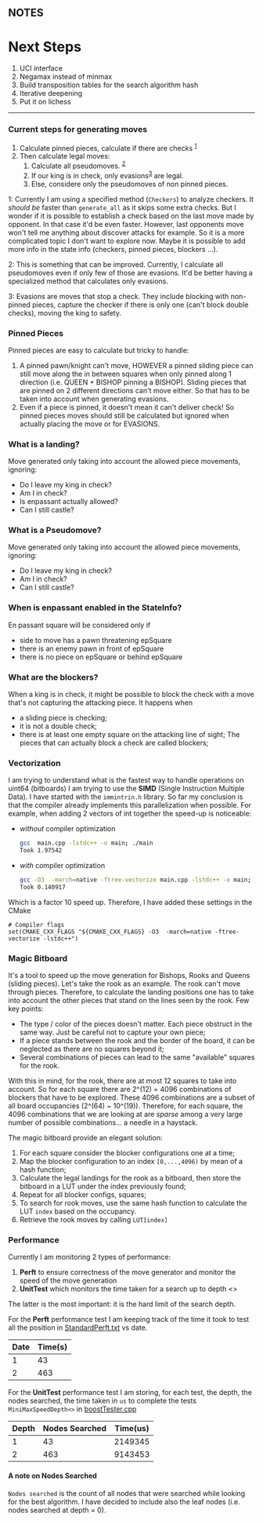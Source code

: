 NOTES
---
# Next Steps
1. UCI interface
1. Negamax instead of minmax
1. Build transposition tables for the search algorithm hash
1. Iterative deepening
1. Put it on lichess
---
### Current steps for generating moves
1. Calculate pinned pieces, calculate if there are checks <sup>[1](#myfootnote1)</sup>
1. Then calculate legal moves:
    1. Calculate all pseudomoves. <sup>[2](#myfootnote1)</sup>
    1. If our king is in check, only evasions<sup>[3](#myfootnote1)</sup> are legal.
    1. Else, considere only the pseudomoves of non pinned pieces.

<a name="myfootnote1">1</a>: Currently I am using a specified method (`Checkers`) to analyze checkers. It *should be* faster than `generate_all` as it skips some extra checks. But I wonder if it is possible to establish a check based on the last move made by opponent. In that case it'd be even faster. However, last opponents move won't tell me anything about discover attacks for example. So it is a more complicated topic I don't want to explore now. Maybe it is possible to add more info in the state info (checkers, pinned pieces, blockers ...).

<a name="myfootnote1">2</a>: This is something that can be improved. Currently, I calculate all pseudomoves even if only few of those are evasions. It'd be better having a specialized method that calculates only evasions.

<a name="myfootnote1">3</a>: Evasions are moves that stop a check. They include blocking with non-pinned pieces, capture the checker if there is only one (can't block double checks), moving the king to safety.

### Pinned Pieces
Pinned pieces are easy to calculate but tricky to handle:
1. A pinned pawn/knight can't move, HOWEVER a pinned sliding piece can still move along the in between squares when only pinned along 1 direction (i.e. QUEEN + BISHOP pinning a BISHOP).  Sliding pieces that are pinned on 2 different directions  can't move either. So that has to be taken into account when generating evasions. 
2. Even if a piece is pinned, it doesn't mean it can't deliver check! So pinned pieces moves should still be calculated but ignored when actually placing the move or for EVASIONS.

### What is a landing?
Move generated only taking into account the allowed piece movements, ignoring:
* Do I leave my king in check?
* Am I in check?
* Is enpassant actually allowed?
* Can I still castle?

### What is a Pseudomove?
Move generated only taking into account the allowed piece movements, ignoring:
* Do I leave my king in check?
* Am I in check?
* Can I still castle?

### When is enpassant enabled in the StateInfo?
En passant square will be considered only if
* side to move has a pawn threatening epSquare
* there is an enemy pawn in front of epSquare
* there is no piece on epSquare or behind epSquare

### What are the blockers?
When a king is in check, it might be possible to block the check with a move that's not capturing the attacking piece.
It happens when
* a sliding piece is checking;
* it is not a double check;
* there is at least one empty square on the attacking line of sight;
The pieces that can actually block a check are called blockers;

### Vectorization

I am trying to understand what is the fastest way to handle operations on uint64 (bitboards)
I am trying to use the **SIMD** (Single Instruction Multiple Data).
I have started with the `immintrin.h` library. 
So far my conclusion is that the compiler already implements this parallelization when possible.
For example, when adding 2 vectors of int together the speed-up is noticeable:
* *without* compiler optimization
    ```bash
    gcc  main.cpp -lstdc++ -o main; ./main
    Took 1.97542
    ```
* *with* compiler optimization
    ```bash
    gcc -O3  -march=native -ftree-vectorize main.cpp -lstdc++ -o main; ./main
    Took 0.140917
    ```
Which is a factor 10 speed up.
Therefore, I have added these settings in the CMake
```
# Compiler flags
set(CMAKE_CXX_FLAGS "${CMAKE_CXX_FLAGS} -O3  -march=native -ftree-vectorize -lstdc++")
```

### Magic Bitboard
It's a tool to speed up the move generation for Bishops, Rooks and Queens (sliding pieces). Let's take the rook as an example.
The rook can't move through pieces. Therefore, to calculate the landing positions one has to take into account the other pieces that stand on the lines seen by the rook. 
Few key points:
* The type / color of the pieces doesn't matter. Each piece obstruct in the same way. Just be careful not to capture your own piece;
* If a piece stands between the rook and the border of the board, it can be neglected as there are no squares beyond it;
* Several combinations of pieces can lead to the same "available" squares for the rook.


With this in mind, for the rook, there are at most 12 squares to take into account.
So for each square there are 2^(12) = 4096 combinations of blockers that have to be explored. These 4096 combinations are a subset of all board occupancies (2^(64) ~ 10^(19)). Therefore, for each square, the 4096 combinations that we are looking at are *sparse* among a very large number of possible combinations... a needle in a haystack.

The magic bitboard provide an elegant solution:
1. For each square consider the blocker configurations one at a time;
1. Map the blocker configuration to an index `[0,...,4096)` by mean of a hash function;
1. Calculate the legal landings for the rook as a bitboard, then store the bitboard in a LUT under the index previously found;
1. Repeat for all blocker configs, squares;
1. To search for rook moves, use the same hash function to calculate the LUT `index` based on the occupancy. 
1. Retrieve the rook moves by calling `LUT[index]`

### Performance
Currently I am monitoring 2 types of performance:
1. **Perft** to ensure correctness of the move generator and monitor the speed of the move generation
1. **UnitTest** which monitors the time taken for a search up to depth <>

The latter is the most important: it is the hard limit of the search depth.

For the **Perft** performance test I am keeping track of the time it took to test all the position in [StandardPerft.txt](https://github.com/fraivone/chessengine/blob/v2/python/perftstandard.txt) vs date.

| Date  | Time(s) |
| ----- | ------- |
|   1   |    43   |  
|   2   |    463  |  


For the **UnitTest** performance test I am storing, for each test, the depth, the nodes searched, the time taken in `us` to complete the tests `MiniMaxSpeedDepth<>` in [boostTester.cpp](https://github.com/fraivone/chessengine/blob/v2/test/boostTester.cpp)

| Depth | Nodes Searched | Time(us) |
| ----- | -------------- | -------- |
|   1   |      43        | 2149345  | 
|   2   |      463       | 9143453  | 

#### A note on Nodes Searched
`Nodes searched` is the count of all nodes that were searched while looking for the best algorithm. I have decided to include also the leaf nodes (i.e. nodes searched at depth = 0).